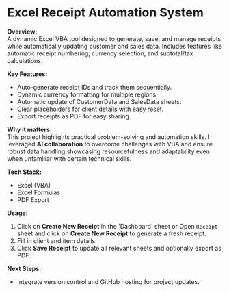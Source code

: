 # Excel Receipt Automation System

**Overview:**  
A dynamic Excel VBA tool designed to generate, save, and manage receipts while automatically updating customer and sales data. Includes features like automatic receipt numbering, currency selection, and subtotal/tax calculations.

**Key Features:**  
- Auto-generate receipt IDs and track them sequentially.  
- Dynamic currency formatting for multiple regions.  
- Automatic update of CustomerData and SalesData sheets.  
- Clear placeholders for client details with easy reset.  
- Export receipts as PDF for easy sharing.

**Why it matters:**  
This project highlights practical problem-solving and automation skills. I leveraged **AI collaboration** to overcome challenges with VBA and ensure robust data handling,showcasing resourcefulness and adaptability even when unfamiliar with certain technical skills.

**Tech Stack:**  
- Excel (VBA)  
- Excel Formulas  
- PDF Export  

**Usage:**  
1. Click on **Create New Receipt** in the 'Dashboard' sheet or Open `Receipt` sheet and click on **Create New   Receipt** to generate a fresh receipt.  
2. Fill in client and item details.  
3. Click **Save Receipt** to update all relevant sheets and optionally export as PDF.  

**Next Steps:**  
- Integrate version control and GitHub hosting for project updates.
